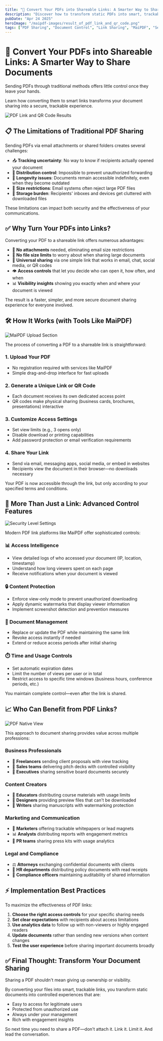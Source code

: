 ```yaml
---
title: "🔗 Convert Your PDFs into Shareable Links: A Smarter Way to Share Documents"
description: "Discover how to transform static PDFs into smart, trackable links that give you complete control over your document sharing."
pubDate: "Apr 24 2025"
heroImage: "/maipdf-images/result_of_pdf_link_and_qr_code.png"
tags: ["PDF Sharing", "Document Control", "Link Sharing", "MaiPDF", "Secure Documents"]
---
```


# 🔗 Convert Your PDFs into Shareable Links: A Smarter Way to Share Documents

<div class="intro-panel">
  <p>Sending PDFs through traditional methods offers little control once they leave your hands.</p>
  <p>Learn how converting them to smart links transforms your document sharing into a secure, trackable experience.</p>
</div>

![PDF Link and QR Code Results](/maipdf-images/result_of_pdf_link_and_qr_code.png)

## 📋 The Limitations of Traditional PDF Sharing

Sending PDFs via email attachments or shared folders creates several challenges:

- 📤 **Tracking uncertainty**: No way to know if recipients actually opened your document
- 🔄 **Distribution control**: Impossible to prevent unauthorized forwarding
- 📆 **Longevity issues**: Documents remain accessible indefinitely, even when they become outdated
- 📎 **Size restrictions**: Email systems often reject large PDF files
- 💾 **Storage burden**: Recipients' inboxes and devices get cluttered with downloaded files

These limitations can impact both security and the effectiveness of your communications.

## ✅ Why Turn Your PDFs into Links?

Converting your PDF to a shareable link offers numerous advantages:

- 📱 **No attachments** needed, eliminating email size restrictions
- 📎 **No file size limits** to worry about when sharing large documents
- 🔗 **Universal sharing** via one simple link that works in email, chat, social media, or QR codes
- 👁️ **Access controls** that let you decide who can open it, how often, and when
- 📊 **Visibility insights** showing you exactly when and where your document is viewed

The result is a faster, simpler, and more secure document sharing experience for everyone involved.

## 🛠️ How It Works (with Tools Like MaiPDF)

![MaiPDF Upload Section](/maipdf-images/upload_section.png)

The process of converting a PDF to a shareable link is straightforward:

### 1. Upload Your PDF
- No registration required with services like MaiPDF
- Simple drag-and-drop interface for fast uploads

### 2. Generate a Unique Link or QR Code
- Each document receives its own dedicated access point
- QR codes make physical sharing (business cards, brochures, presentations) interactive

### 3. Customize Access Settings
- Set view limits (e.g., 3 opens only)
- Disable download or printing capabilities
- Add password protection or email verification requirements

### 4. Share Your Link
- Send via email, messaging apps, social media, or embed in websites
- Recipients view the document in their browser—no downloads necessary

Your PDF is now accessible through the link, but only according to your specified terms and conditions.

## 🔐 More Than Just a Link: Advanced Control Features

![Security Level Settings](/maipdf-images/security_level_in_pdf_setting.png)

Modern PDF link platforms like MaiPDF offer sophisticated controls:

### 📊 Access Intelligence
- View detailed logs of who accessed your document (IP, location, timestamp)
- Understand how long viewers spent on each page
- Receive notifications when your document is viewed

### 🔒 Content Protection
- Enforce view-only mode to prevent unauthorized downloading
- Apply dynamic watermarks that display viewer information
- Implement screenshot detection and prevention measures

### 🔄 Document Management
- Replace or update the PDF while maintaining the same link
- Revoke access instantly if needed
- Extend or reduce access periods after initial sharing

### ⏱️ Time and Usage Controls
- Set automatic expiration dates
- Limit the number of views per user or in total
- Restrict access to specific time windows (business hours, conference periods, etc.)

You maintain complete control—even after the link is shared.

## 📈 Who Can Benefit from PDF Links?

![PDF Native View](/maipdf-images/pdf_native_view_on_ui.png)

This approach to document sharing provides value across multiple professions:

### Business Professionals
- 📄 **Freelancers** sending client proposals with view tracking
- 💼 **Sales teams** delivering pitch decks with controlled visibility
- 📑 **Executives** sharing sensitive board documents securely

### Content Creators
- 🧠 **Educators** distributing course materials with usage limits
- 🎨 **Designers** providing preview files that can't be downloaded
- 📔 **Writers** sharing manuscripts with watermarking protection

### Marketing and Communication
- 🧾 **Marketers** offering trackable whitepapers or lead magnets
- 📊 **Analysts** distributing reports with engagement metrics
- 📰 **PR teams** sharing press kits with usage analytics

### Legal and Compliance
- ⚖️ **Attorneys** exchanging confidential documents with clients
- 📜 **HR departments** distributing policy documents with read receipts
- 🔏 **Compliance officers** maintaining auditability of shared information

## ⚡ Implementation Best Practices

To maximize the effectiveness of PDF links:

1. **Choose the right access controls** for your specific sharing needs
2. **Set clear expectations** with recipients about access limitations
3. **Use analytics data** to follow up with non-viewers or highly engaged readers
4. **Update documents** rather than sending new versions when content changes
5. **Test the user experience** before sharing important documents broadly

## ✅ Final Thought: Transform Your Document Sharing

Sharing a PDF shouldn't mean giving up ownership or visibility.

By converting your files into smart, trackable links, you transform static documents into controlled experiences that are:

- Easy to access for legitimate users
- Protected from unauthorized use
- Always under your management
- Rich with engagement insights

So next time you need to share a PDF—don't attach it.
Link it. Limit it. And lead the conversation.